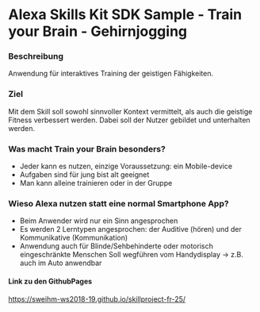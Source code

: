 ﻿# Alexa Skills Kit SDK Sample - Train your Brain - Gehirnjogging
### Beschreibung
Anwendung für interaktives Training der geistigen Fähigkeiten.

### Ziel
Mit dem Skill soll sowohl sinnvoller Kontext vermittelt, als auch die geistige Fitness verbessert werden. Dabei soll der Nutzer gebildet und unterhalten werden. 

### Was macht Train your Brain besonders?
* Jeder kann es nutzen, einzige Voraussetzung: ein Mobile-device
* Aufgaben sind für jung bist alt geeignet
* Man kann alleine trainieren oder in der Gruppe


### Wieso Alexa nutzen statt eine normal Smartphone App?
* Beim Anwender wird nur ein Sinn angesprochen 
* Es werden 2 Lerntypen angesprochen:
der Auditive (hören) und der Kommunikative (Kommunikation)
* Anwendung auch für Blinde/Sehbehinderte oder motorisch eingeschränkte Menschen
Soll wegführen vom Handydisplay -> z.B. auch im Auto anwendbar


#### Link zu den GithubPages
https://sweihm-ws2018-19.github.io/skillproject-fr-25/
